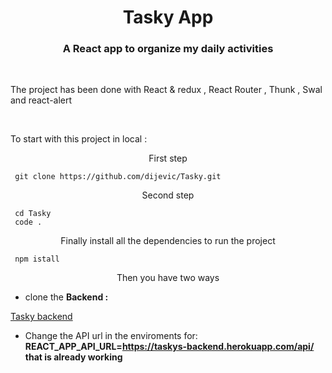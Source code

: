 <h1 align="center">  Tasky  App </h1>
<h3 color="red" align="center">A React app to organize my daily activities</h3>

 <br/>

<p margin="20px">The project has been done with React & redux , React Router , Thunk , Swal and react-alert </p>

  <br/>

<p margin="20px">To start with this project in local :</p>

<p align="center">First step </p>

```
 git clone https://github.com/dijevic/Tasky.git
```

<p align="center">Second step </p>

```
 cd Tasky
 code .
```

<p align="center">Finally install all the dependencies to run the project </p>

```
 npm istall
```

<p align="center">Then you have two ways </p>

- clone the **Backend :**

<a href="https://github.com/dijevic/Tasky-backend" target="_blank">Tasky backend</a>

- Change the API url in the enviroments for: **REACT_APP_API_URL=https://taskys-backend.herokuapp.com/api/ that is already working**
